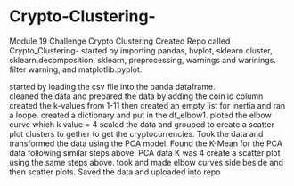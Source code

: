 # Crypto-Clustering-
Module 19 Challenge Crypto Clustering 
Created Repo called Crypto_Clustering-
started by importing pandas, hvplot, sklearn.cluster, sklearn.decomposition, sklearn, preprocessing, warnings and warinings. filter warning, and matplotlib.pyplot. 

started by loading the csv file into the panda dataframe.  
cleaned the data  and prepared the data by adding the coin id column
created the k-values from 1-11 then created an empty list for inertia and ran a loope. 
created a dictionary and put in the df_elbow1. 
ploted the elbow curve which k value = 4
scaled the data and grouped to create a scatter plot  clusters to gether to get the cryptocurrencies. 
 Took the data  and transformed the data using the PCA model. 
Found the K-Mean for the PCA data following similar steps above. 
PCA data K was 4
create a scatter plot using the same steps above. 
took and made elbow curves side beside and then scatter plots. 
Saved the data and uploaded into repo
